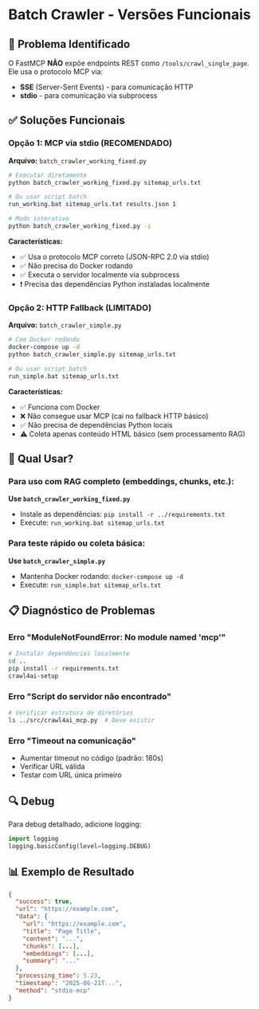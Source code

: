# Batch Crawler - Versões Funcionais

## 🎯 Problema Identificado

O FastMCP **NÃO** expõe endpoints REST como `/tools/crawl_single_page`. Ele usa o protocolo MCP via:
- **SSE** (Server-Sent Events) - para comunicação HTTP
- **stdio** - para comunicação via subprocess

## ✅ Soluções Funcionais

### Opção 1: MCP via stdio (RECOMENDADO)
**Arquivo:** `batch_crawler_working_fixed.py`

```bash
# Executar diretamente
python batch_crawler_working_fixed.py sitemap_urls.txt

# Ou usar script batch
run_working.bat sitemap_urls.txt results.json 1

# Modo interativo
python batch_crawler_working_fixed.py -i
```

**Características:**
- ✅ Usa o protocolo MCP correto (JSON-RPC 2.0 via stdio)
- ✅ Não precisa do Docker rodando
- ✅ Executa o servidor localmente via subprocess
- ❗ Precisa das dependências Python instaladas localmente

### Opção 2: HTTP Fallback (LIMITADO)
**Arquivo:** `batch_crawler_simple.py`

```bash
# Com Docker rodando
docker-compose up -d
python batch_crawler_simple.py sitemap_urls.txt

# Ou usar script batch
run_simple.bat sitemap_urls.txt
```

**Características:**
- ✅ Funciona com Docker
- ❌ Não consegue usar MCP (cai no fallback HTTP básico)
- ✅ Não precisa de dependências Python locais
- ⚠️ Coleta apenas conteúdo HTML básico (sem processamento RAG)

## 🔧 Qual Usar?

### Para uso com RAG completo (embeddings, chunks, etc.):
**Use `batch_crawler_working_fixed.py`**
- Instale as dependências: `pip install -r ../requirements.txt`
- Execute: `run_working.bat sitemap_urls.txt`

### Para teste rápido ou coleta básica:
**Use `batch_crawler_simple.py`**
- Mantenha Docker rodando: `docker-compose up -d`
- Execute: `run_simple.bat sitemap_urls.txt`

## 📋 Diagnóstico de Problemas

### Erro "ModuleNotFoundError: No module named 'mcp'"
```bash
# Instalar dependências localmente
cd ..
pip install -r requirements.txt
crawl4ai-setup
```

### Erro "Script do servidor não encontrado"
```bash
# Verificar estrutura de diretórios
ls ../src/crawl4ai_mcp.py  # Deve existir
```

### Erro "Timeout na comunicação"
- Aumentar timeout no código (padrão: 180s)
- Verificar URL válida
- Testar com URL única primeiro

## 🔍 Debug

Para debug detalhado, adicione logging:
```python
import logging
logging.basicConfig(level=logging.DEBUG)
```

## 📊 Exemplo de Resultado

```json
{
  "success": true,
  "url": "https://example.com",
  "data": {
    "url": "https://example.com",
    "title": "Page Title",
    "content": "...",
    "chunks": [...],
    "embeddings": [...],
    "summary": "..."
  },
  "processing_time": 5.23,
  "timestamp": "2025-06-21T...",
  "method": "stdio-mcp"
}
```